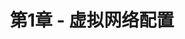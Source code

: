 ---
title: "第1章 - 虚拟网络配置"
menu:
  main:
    identifier: "virtual-net"
    parent: "linux-net"
    name: "虚拟网络配置"
    weight: 1
---